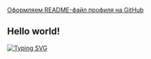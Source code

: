 [Оформляем README-файл профиля на GitHub](https://habr.com/ru/articles/649363/)

## Hello world!

[![Typing SVG](https://readme-typing-svg.herokuapp.com?color=%2336BCF7&lines=Test+text+auto+write)](https://git.io/typing-svg)
